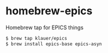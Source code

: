 # homebrew-epics
Homebrew tap for EPICS things

```bash
$ brew tap klauer/epics
$ brew install epics-base epics-asyn
```
